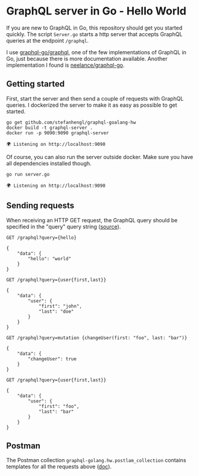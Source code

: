 # GraphQL server in Go - Hello World
If you are new to GraphQL in Go, this repository should get you started quickly. The script `Server.go` starts a http server that accepts GraphQL queries at the endpoint `/graphql`. 

I use [graphql-go/graphql](https://github.com/graphql-go/graphql), one of the few implementations of GraphQL in Go, just because there is more documentation available. Another implementation I found is [neelance/graphql-go](https://github.com/neelance/graphql-go).

## Getting started
First, start the server and then send a couple of requests with GraphQL queries. I dockerized the server to make it as easy as possible to get started.

    go get github.com/stefanhengl/graphql-goalang-hw
    docker build -t graphql-server .
    docker run -p 9090:9090 graphql-server

    🌍 Listening on http://localhost:9090

Of course, you can also run the server outside docker. Make sure you have all dependencies installed though.

    go run server.go
    
    🌍 Listening on http://localhost:9090

## Sending requests
When receiving an HTTP GET request, the GraphQL query should be specified in the "query" query string ([source](http://graphql.org/learn/serving-over-http/#get-request)).
    
    GET /graphql?query={hello}

    {
        "data": {
            "hello": "world"
        }
    }

    GET /graphql?query={user{first,last}}

    {
        "data": {
            "user": {
                "first": "john",
                "last": "doe"
            }
        }
    }

    GET /graphql?query=mutation {changeUser(first: "foo", last: "bar")}

    {
        "data": {
            "changeUser": true
        }
    }

    GET /graphql?query={user{first,last}}

    {
        "data": {
            "user": {
                "first": "foo",
                "last": "bar"
            }
        }
    }

## Postman
The Postman collection `graphql-golang.hw.postlam_collection` contains templates for all the requests above ([doc](https://www.getpostman.com/docs/postman/collections/data_formats)). 